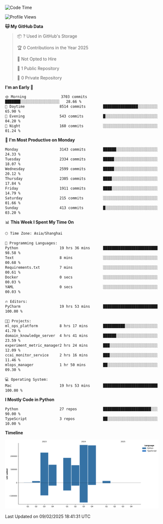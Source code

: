 <!--START_SECTION:waka-->
![Code Time](http://img.shields.io/badge/Code%20Time-104%20hrs%2010%20mins-blue)

![Profile Views](http://img.shields.io/badge/Profile%20Views-0-blue)

**🐱 My GitHub Data** 

> 📦 ? Used in GitHub's Storage 
 > 
> 🏆 0 Contributions in the Year 2025
 > 
> 🚫 Not Opted to Hire
 > 
> 📜 1 Public Repository 
 > 
> 🔑 0 Private Repository 
 > 
**I'm an Early 🐤** 

```text
🌞 Morning                3703 commits        ███████░░░░░░░░░░░░░░░░░░   28.66 % 
🌆 Daytime                8514 commits        ████████████████░░░░░░░░░   65.90 % 
🌃 Evening                543 commits         █░░░░░░░░░░░░░░░░░░░░░░░░   04.20 % 
🌙 Night                  160 commits         ░░░░░░░░░░░░░░░░░░░░░░░░░   01.24 % 
```
📅 **I'm Most Productive on Monday** 

```text
Monday                   3143 commits        ██████░░░░░░░░░░░░░░░░░░░   24.33 % 
Tuesday                  2334 commits        █████░░░░░░░░░░░░░░░░░░░░   18.07 % 
Wednesday                2599 commits        █████░░░░░░░░░░░░░░░░░░░░   20.12 % 
Thursday                 2305 commits        ████░░░░░░░░░░░░░░░░░░░░░   17.84 % 
Friday                   1911 commits        ████░░░░░░░░░░░░░░░░░░░░░   14.79 % 
Saturday                 215 commits         ░░░░░░░░░░░░░░░░░░░░░░░░░   01.66 % 
Sunday                   413 commits         █░░░░░░░░░░░░░░░░░░░░░░░░   03.20 % 
```


📊 **This Week I Spent My Time On** 

```text
🕑︎ Time Zone: Asia/Shanghai

💬 Programming Languages: 
Python                   19 hrs 36 mins      █████████████████████████   98.58 % 
Text                     8 mins              ░░░░░░░░░░░░░░░░░░░░░░░░░   00.68 % 
Requirements.txt         7 mins              ░░░░░░░░░░░░░░░░░░░░░░░░░   00.61 % 
Docker                   0 secs              ░░░░░░░░░░░░░░░░░░░░░░░░░   00.03 % 
YAML                     0 secs              ░░░░░░░░░░░░░░░░░░░░░░░░░   00.03 % 

🔥 Editors: 
PyCharm                  19 hrs 53 mins      █████████████████████████   100.00 % 

🐱‍💻 Projects: 
ml_ops_platform          8 hrs 17 mins       ██████████░░░░░░░░░░░░░░░   41.70 % 
domain_knowledge_server  4 hrs 41 mins       ██████░░░░░░░░░░░░░░░░░░░   23.59 % 
experiment_metric_manager2 hrs 24 mins       ███░░░░░░░░░░░░░░░░░░░░░░   12.09 % 
ccai_monitor_service     2 hrs 16 mins       ███░░░░░░░░░░░░░░░░░░░░░░   11.46 % 
mlops_manager            1 hr 50 mins        ██░░░░░░░░░░░░░░░░░░░░░░░   09.30 % 

💻 Operating System: 
Mac                      19 hrs 53 mins      █████████████████████████   100.00 % 
```

**I Mostly Code in Python** 

```text
Python                   27 repos            ██████████████████████░░░   90.00 % 
TypeScript               3 repos             ██░░░░░░░░░░░░░░░░░░░░░░░   10.00 % 
```



**Timeline**

![Lines of Code chart](https://raw.githubusercontent.com/jixingyou/jixingyou/main/assets/bar_graph.png)


 Last Updated on 09/02/2025 18:41:31 UTC
<!--END_SECTION:waka-->